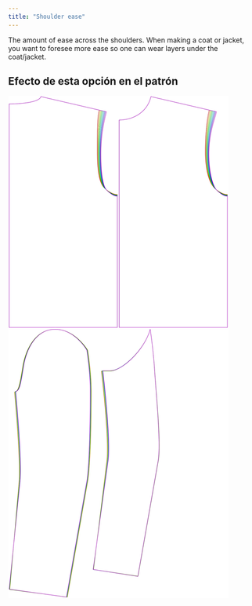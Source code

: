 ```yaml
---
title: "Shoulder ease"
---
```


The amount of ease across the shoulders. When making a coat or jacket, you want to foresee more ease so one can wear layers under the coat/jacket.

## Efecto de esta opción en el patrón

![This image shows the effect of this option by superimposing several variants that have a different value for this option](bent_shoulderease_sample.svg "Effect of this option on the pattern")
